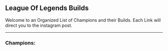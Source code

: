 ## League Of Legends Builds
Welcome to an Organized List of Champions and their Builds. Each Link will direct you to the instagram post.

___

### Champions:


